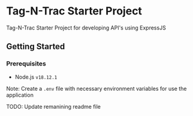 # Tag-N-Trac Starter Project

Tag-N-Trac Starter Project for developing API's using ExpressJS

## Getting Started

### Prerequisites

- Node.js `v18.12.1`

Note: Create a `.env` file with necessary environment variables for use the application

TODO: Update remanining readme file
